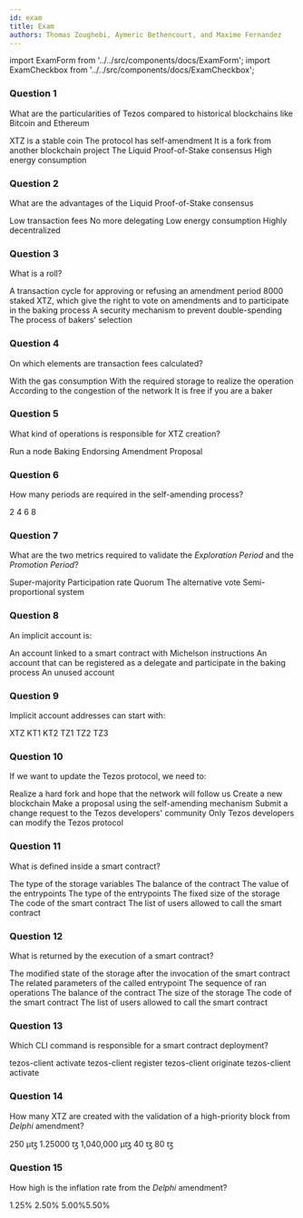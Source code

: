 ```yaml
---
id: exam
title: Exam
authors: Thomas Zoughebi, Aymeric Bethencourt, and Maxime Fernandez
---
```


import ExamForm from '../../src/components/docs/ExamForm';
import ExamCheckbox from '../../src/components/docs/ExamCheckbox';

<ExamForm moduleName="DeFi">

### Question 1

What are the particularities of Tezos compared to historical blockchains like Bitcoin and Ethereum

<ExamCheckbox name="00" isCorrect="false">XTZ is a stable coin</ExamCheckbox>
<ExamCheckbox name="01" isCorrect="true">The protocol has self-amendment</ExamCheckbox>
<ExamCheckbox name="02" isCorrect="false">It is a fork from another blockchain project</ExamCheckbox>
<ExamCheckbox name="03" isCorrect="true">The Liquid Proof-of-Stake consensus</ExamCheckbox>
<ExamCheckbox name="04" isCorrect="false">High energy consumption</ExamCheckbox>

### Question 2

What are the advantages of the Liquid Proof-of-Stake consensus 

<ExamCheckbox name="10" isCorrect="true">Low transaction fees</ExamCheckbox>
<ExamCheckbox name="11" isCorrect="false">No more delegating</ExamCheckbox>
<ExamCheckbox name="12" isCorrect="true">Low energy consumption</ExamCheckbox>
<ExamCheckbox name="13" isCorrect="true">Highly decentralized</ExamCheckbox>

### Question 3

What is a roll?

<ExamCheckbox name="20" isCorrect="false">A transaction cycle for approving or refusing an amendment period</ExamCheckbox>
<ExamCheckbox name="21" isCorrect="true">8000 staked XTZ, which give the right to vote on amendments and to participate in the baking process</ExamCheckbox>
<ExamCheckbox name="22" isCorrect="false">A security mechanism to prevent double-spending</ExamCheckbox>
<ExamCheckbox name="23" isCorrect="false">The process of bakers' selection</ExamCheckbox>

### Question 4

On which elements are transaction fees calculated?

<ExamCheckbox name="30" isCorrect="true">With the gas consumption</ExamCheckbox>
<ExamCheckbox name="31" isCorrect="true">With the required storage to realize the operation</ExamCheckbox>
<ExamCheckbox name="32" isCorrect="false">According to the congestion of the network</ExamCheckbox>
<ExamCheckbox name="33" isCorrect="false">It is free if you are a baker</ExamCheckbox>

### Question 5

What kind of operations is responsible for XTZ creation?

<ExamCheckbox name="40" isCorrect="false">Run a node</ExamCheckbox>
<ExamCheckbox name="41" isCorrect="true">Baking</ExamCheckbox>
<ExamCheckbox name="42" isCorrect="true">Endorsing</ExamCheckbox>
<ExamCheckbox name="43" isCorrect="true">Amendment Proposal</ExamCheckbox>

### Question 6

How many periods are required in the self-amending process?

<ExamCheckbox name="50" isCorrect="false">2</ExamCheckbox>
<ExamCheckbox name="51" isCorrect="true">4</ExamCheckbox>
<ExamCheckbox name="52" isCorrect="false">6</ExamCheckbox>
<ExamCheckbox name="53" isCorrect="false">8</ExamCheckbox>

### Question 7

What are the two metrics required to validate the _Exploration Period_ and the _Promotion Period_?

<ExamCheckbox name="60" isCorrect="true">Super-majority</ExamCheckbox>
<ExamCheckbox name="61" isCorrect="false">Participation rate</ExamCheckbox>
<ExamCheckbox name="62" isCorrect="true">Quorum </ExamCheckbox>
<ExamCheckbox name="63" isCorrect="false">The alternative vote</ExamCheckbox>
<ExamCheckbox name="64" isCorrect="false">Semi-proportional system</ExamCheckbox>

### Question 8

An implicit account is:

<ExamCheckbox name="70" isCorrect="false">An account linked to a smart contract with Michelson instructions</ExamCheckbox>
<ExamCheckbox name="71" isCorrect="true">An account that can be registered as a delegate and participate in the baking process</ExamCheckbox>
<ExamCheckbox name="72" isCorrect="false">An unused account</ExamCheckbox>

### Question 9

Implicit account addresses can start with:

<ExamCheckbox name="80" isCorrect="false">XTZ</ExamCheckbox>
<ExamCheckbox name="81" isCorrect="false">KT1</ExamCheckbox>
<ExamCheckbox name="82" isCorrect="false">KT2</ExamCheckbox>
<ExamCheckbox name="83" isCorrect="true">TZ1</ExamCheckbox>
<ExamCheckbox name="84" isCorrect="true">TZ2</ExamCheckbox>
<ExamCheckbox name="85" isCorrect="true">TZ3</ExamCheckbox>

### Question 10

If we want to update the Tezos protocol, we need to:

<ExamCheckbox name="90" isCorrect="false">Realize a hard fork and hope that the network will follow us</ExamCheckbox>
<ExamCheckbox name="91" isCorrect="false">Create a new blockchain</ExamCheckbox>
<ExamCheckbox name="92" isCorrect="true">Make a proposal using the self-amending mechanism</ExamCheckbox>
<ExamCheckbox name="93" isCorrect="false">Submit a change request to the Tezos developers' community</ExamCheckbox>
<ExamCheckbox name="94" isCorrect="false">Only Tezos developers can modify the Tezos protocol</ExamCheckbox>

### Question 11

What is defined inside a smart contract?

<ExamCheckbox name="100" isCorrect="true">The type of the storage variables</ExamCheckbox>
<ExamCheckbox name="101" isCorrect="false">The balance of the contract</ExamCheckbox>
<ExamCheckbox name="102" isCorrect="false">The value of the entrypoints</ExamCheckbox>
<ExamCheckbox name="103" isCorrect="true">The type of the entrypoints</ExamCheckbox>
<ExamCheckbox name="104" isCorrect="false">The fixed size of the storage</ExamCheckbox>
<ExamCheckbox name="105" isCorrect="true">The code of the smart contract</ExamCheckbox>
<ExamCheckbox name="106" isCorrect="false">The list of users allowed to call the smart contract</ExamCheckbox>

### Question 12

What is returned by the execution of a smart contract?

<ExamCheckbox name="110" isCorrect="true">The modified state of the storage after the invocation of the smart contract</ExamCheckbox>
<ExamCheckbox name="111" isCorrect="false">The related parameters of the called entrypoint</ExamCheckbox>
<ExamCheckbox name="112" isCorrect="true">The sequence of ran operations</ExamCheckbox>
<ExamCheckbox name="113" isCorrect="false">The balance of the contract</ExamCheckbox>
<ExamCheckbox name="114" isCorrect="false">The size of the storage</ExamCheckbox>
<ExamCheckbox name="115" isCorrect="false">The code of the smart contract</ExamCheckbox>
<ExamCheckbox name="116" isCorrect="false">The list of users allowed to call the smart contract</ExamCheckbox>

### Question 13

Which CLI command is responsible for a smart contract deployment?

<ExamCheckbox name="120" isCorrect="false">tezos-client activate</ExamCheckbox>
<ExamCheckbox name="121" isCorrect="false">tezos-client register</ExamCheckbox>
<ExamCheckbox name="122" isCorrect="true">tezos-client originate</ExamCheckbox>
<ExamCheckbox name="123" isCorrect="false">tezos-client activate</ExamCheckbox>

### Question 14

How many XTZ are created with the validation of a high-priority block from *Delphi* amendment?

<ExamCheckbox name="130" isCorrect="false">250 µꜩ</ExamCheckbox>
<ExamCheckbox name="131" isCorrect="false">1.25000 ꜩ</ExamCheckbox>
<ExamCheckbox name="132" isCorrect="false">1,040,000 µꜩ</ExamCheckbox>
<ExamCheckbox name="133" isCorrect="false">40 ꜩ</ExamCheckbox>
<ExamCheckbox name="134" isCorrect="true">80 ꜩ</ExamCheckbox>

### Question 15

How high is the inflation rate from the *Delphi* amendment?

<ExamCheckbox name="140" isCorrect="false">1.25%</ExamCheckbox>
<ExamCheckbox name="141" isCorrect="false">2.50%</ExamCheckbox>
<ExamCheckbox name="142" isCorrect="false">5.00%</ExamCheckbox>5.50%

</ExamForm>